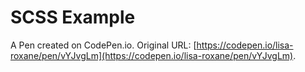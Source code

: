 # SCSS Example

A Pen created on CodePen.io. Original URL: [https://codepen.io/lisa-roxane/pen/vYJvgLm](https://codepen.io/lisa-roxane/pen/vYJvgLm).


